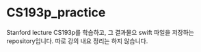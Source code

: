 # CS193p_practice
Stanford lecture CS193p를 학습하고, 그 결과물으 swift 파일을 저장하는 repository입니다.
따로 강의 내요 정리는 하지 않습니다.

